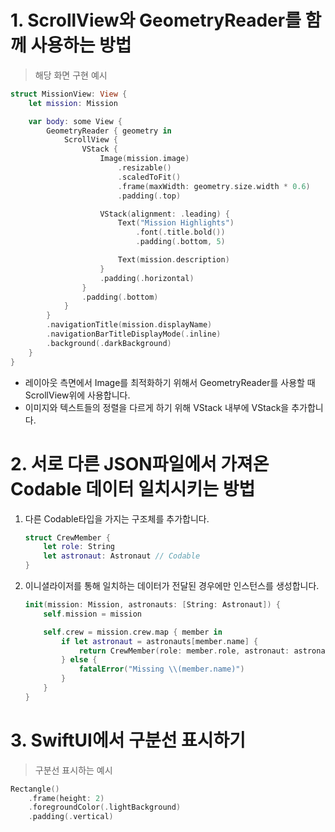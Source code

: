 ﻿
# 1. ScrollView와 GeometryReader를 함께 사용하는 방법



> 해당 화면 구현 예시

```swift
struct MissionView: View {
    let mission: Mission

    var body: some View {
        GeometryReader { geometry in
            ScrollView {
                VStack {
                    Image(mission.image)
                        .resizable()
                        .scaledToFit()
                        .frame(maxWidth: geometry.size.width * 0.6)
                        .padding(.top)

                    VStack(alignment: .leading) {
                        Text("Mission Highlights")
                            .font(.title.bold())
                            .padding(.bottom, 5)

                        Text(mission.description)
                    }
                    .padding(.horizontal)
                }
                .padding(.bottom)
            }
        }
        .navigationTitle(mission.displayName)
        .navigationBarTitleDisplayMode(.inline)
        .background(.darkBackground)
    }
}

```

-   레이아웃 측면에서 Image를 최적화하기 위해서 GeometryReader를 사용할 때 ScrollView위에 사용합니다.
-   이미지와 텍스트들의 정렬을 다르게 하기 위해 VStack 내부에 VStack을 추가합니다.

# 2. 서로 다른 JSON파일에서 가져온 Codable 데이터 일치시키는 방법

1.  다른 Codable타입을 가지는 구조체를 추가합니다.
    
    ```swift
    struct CrewMember {
        let role: String
        let astronaut: Astronaut // Codable
    }
    
    ```
    
2.  이니셜라이저를 통해 일치하는 데이터가 전달된 경우에만 인스턴스를 생성합니다.
    
    ```swift
    init(mission: Mission, astronauts: [String: Astronaut]) {
        self.mission = mission
    
        self.crew = mission.crew.map { member in
            if let astronaut = astronauts[member.name] {
                return CrewMember(role: member.role, astronaut: astronaut)
            } else {
                fatalError("Missing \\(member.name)")
            }
        }
    }
    
    ```
    

# 3. SwiftUI에서 구분선 표시하기

> 구분선 표시하는 예시

```swift
Rectangle()
    .frame(height: 2)
    .foregroundColor(.lightBackground)
    .padding(.vertical)

```
